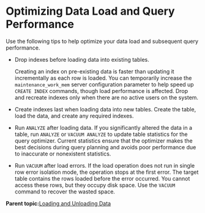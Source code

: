 # Optimizing Data Load and Query Performance 

Use the following tips to help optimize your data load and subsequent query performance.

-   Drop indexes before loading data into existing tables.

    Creating an index on pre-existing data is faster than updating it incrementally as each row is loaded. You can temporarily increase the `maintenance_work_mem` server configuration parameter to help speed up `CREATE INDEX` commands, though load performance is affected. Drop and recreate indexes only when there are no active users on the system.

-   Create indexes last when loading data into new tables. Create the table, load the data, and create any required indexes.
-   Run `ANALYZE` after loading data. If you significantly altered the data in a table, run `ANALYZE` or `VACUUM ANALYZE` to update table statistics for the query optimizer. Current statistics ensure that the optimizer makes the best decisions during query planning and avoids poor performance due to inaccurate or nonexistent statistics.
-   Run `VACUUM` after load errors. If the load operation does not run in single row error isolation mode, the operation stops at the first error. The target table contains the rows loaded before the error occurred. You cannot access these rows, but they occupy disk space. Use the `VACUUM` command to recover the wasted space.

**Parent topic:**[Loading and Unloading Data](../../load/topics/g-loading-and-unloading-data.html)

